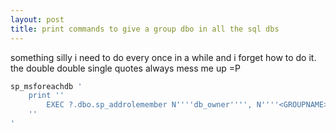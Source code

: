 ```yaml
---
layout: post
title: print commands to give a group dbo in all the sql dbs
---
```


something silly i need to do every once in a while and i forget how to do it. the double double single quotes always mess me up =P

```sql
sp_msforeachdb '
    print ''
        EXEC ?.dbo.sp_addrolemember N''''db_owner'''', N''''<GROUPNAME>''''
    ''
'
